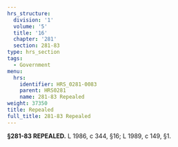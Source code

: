 ```yaml
---
hrs_structure:
  division: '1'
  volume: '5'
  title: '16'
  chapter: '281'
  section: 281-83
type: hrs_section
tags:
  - Government
menu:
  hrs:
    identifier: HRS_0281-0083
    parent: HRS0281
    name: 281-83 Repealed
weight: 37350
title: Repealed
full_title: 281-83 Repealed
---
```

**§281-83 REPEALED.** L 1986, c 344, §16; L 1989, c 149, §1.